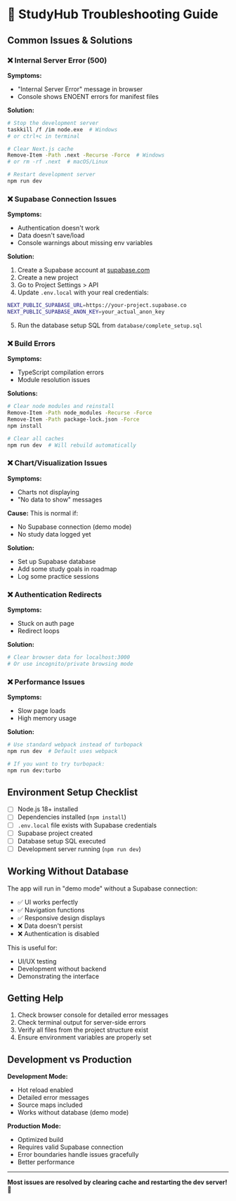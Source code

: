 # 🔧 StudyHub Troubleshooting Guide

## Common Issues & Solutions

### ❌ Internal Server Error (500)

**Symptoms:** 
- "Internal Server Error" message in browser
- Console shows ENOENT errors for manifest files

**Solution:**
```bash
# Stop the development server
taskkill /f /im node.exe  # Windows
# or ctrl+c in terminal

# Clear Next.js cache
Remove-Item -Path .next -Recurse -Force  # Windows
# or rm -rf .next  # macOS/Linux

# Restart development server
npm run dev
```

### ❌ Supabase Connection Issues

**Symptoms:**
- Authentication doesn't work
- Data doesn't save/load
- Console warnings about missing env variables

**Solution:**
1. Create a Supabase account at [supabase.com](https://supabase.com)
2. Create a new project
3. Go to Project Settings > API
4. Update `.env.local` with your real credentials:
```bash
NEXT_PUBLIC_SUPABASE_URL=https://your-project.supabase.co
NEXT_PUBLIC_SUPABASE_ANON_KEY=your_actual_anon_key
```
5. Run the database setup SQL from `database/complete_setup.sql`

### ❌ Build Errors

**Symptoms:**
- TypeScript compilation errors
- Module resolution issues

**Solutions:**
```bash
# Clear node modules and reinstall
Remove-Item -Path node_modules -Recurse -Force
Remove-Item -Path package-lock.json -Force
npm install

# Clear all caches
npm run dev  # Will rebuild automatically
```

### ❌ Chart/Visualization Issues

**Symptoms:**
- Charts not displaying
- "No data to show" messages

**Cause:** This is normal if:
- No Supabase connection (demo mode)
- No study data logged yet

**Solution:**
- Set up Supabase database
- Add some study goals in roadmap
- Log some practice sessions

### ❌ Authentication Redirects

**Symptoms:**
- Stuck on auth page
- Redirect loops

**Solution:**
```bash
# Clear browser data for localhost:3000
# Or use incognito/private browsing mode
```

### ❌ Performance Issues

**Symptoms:**
- Slow page loads
- High memory usage

**Solution:**
```bash
# Use standard webpack instead of turbopack
npm run dev  # Default uses webpack

# If you want to try turbopack:
npm run dev:turbo
```

## Environment Setup Checklist

- [ ] Node.js 18+ installed
- [ ] Dependencies installed (`npm install`)
- [ ] `.env.local` file exists with Supabase credentials
- [ ] Supabase project created
- [ ] Database setup SQL executed
- [ ] Development server running (`npm run dev`)

## Working Without Database

The app will run in "demo mode" without a Supabase connection:
- ✅ UI works perfectly
- ✅ Navigation functions
- ✅ Responsive design displays
- ❌ Data doesn't persist
- ❌ Authentication is disabled

This is useful for:
- UI/UX testing
- Development without backend
- Demonstrating the interface

## Getting Help

1. Check browser console for detailed error messages
2. Check terminal output for server-side errors
3. Verify all files from the project structure exist
4. Ensure environment variables are properly set

## Development vs Production

**Development Mode:**
- Hot reload enabled
- Detailed error messages
- Source maps included
- Works without database (demo mode)

**Production Mode:**
- Optimized build
- Requires valid Supabase connection
- Error boundaries handle issues gracefully
- Better performance

---

**Most issues are resolved by clearing cache and restarting the dev server! 🚀**